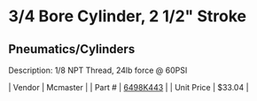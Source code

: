 # 3/4 Bore Cylinder, 2 1/2" Stroke
## Pneumatics/Cylinders
Description: 	1/8 NPT Thread, 24lb force @ 60PSI 

| Vendor | Mcmaster | 
| Part # | [6498K443](http://www.mcmaster.com/) | 
| Unit Price | $33.04 | 
